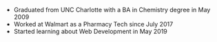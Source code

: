 - Graduated from UNC Charlotte with a BA in Chemistry degree in May 2009
- Worked at Walmart as a Pharmacy Tech since July 2017
- Started learning about Web Development in May 2019